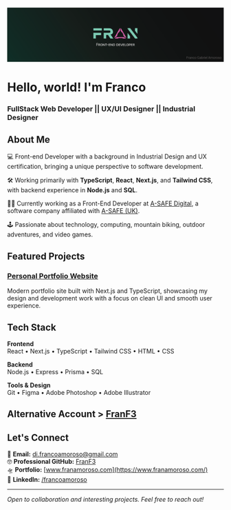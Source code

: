 ![FullStack Web Developer || Industrial Designer](https://github.com/Frankovg/Frankovg/blob/main/in-banner.png)

# Hello, world! I'm Franco

### FullStack Web Developer || UX/UI Designer || Industrial Designer 

## About Me

💻 Front-end Developer with a background in Industrial Design and UX certification, bringing a unique perspective to software development.

🛠 Working primarily with **TypeScript**, **React**, **Next.js**, and **Tailwind CSS**, with backend experience in **Node.js** and **SQL**.

👨‍💻 Currently working as a Front-End Developer at [A-SAFE Digital](https://asafedigital.com/), a software company affiliated with [A-SAFE (UK)](https://www.asafe.com/).

🕹 Passionate about technology, computing, mountain biking, outdoor adventures, and video games.

## Featured Projects

### [Personal Portfolio Website]([link-to-project](https://github.com/Frankovg/MyWebPortfolio2.0))
Modern portfolio site built with Next.js and TypeScript, showcasing my design and development work with a focus on clean UI and smooth user experience.

## Tech Stack

**Frontend**  
React • Next.js • TypeScript • Tailwind CSS • HTML • CSS

**Backend**  
Node.js • Express • Prisma • SQL

**Tools & Design**  
Git • Figma • Adobe Photoshop • Adobe Illustrator

## Alternative Account > [FranF3](https://github.com/FranF3) 

## Let's Connect

📧 **Email:** di.francoamoroso@gmail.com  
🤓 **Professional GitHub:** [FranF3](https://github.com/FranF3)  
🛸 **Portfolio:** [www.franamoroso.com](https://www.franamoroso.com/)  
📶 **LinkedIn:** [/francoamoroso](https://www.linkedin.com/in/francoamoroso/)

---

*Open to collaboration and interesting projects. Feel free to reach out!*
